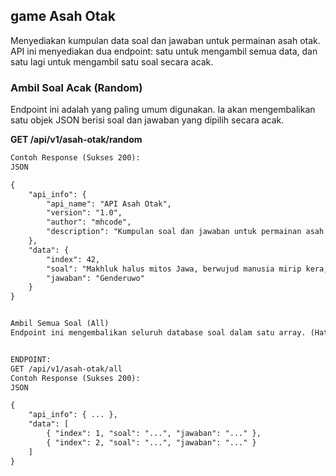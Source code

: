 ## **game Asah Otak**

Menyediakan kumpulan data soal dan jawaban untuk permainan asah otak.
 API ini menyediakan dua endpoint: satu untuk mengambil semua data, 
 dan satu lagi untuk mengambil satu soal secara acak.

### Ambil Soal Acak (Random)
Endpoint ini adalah yang paling umum digunakan. Ia akan mengembalikan satu objek JSON berisi soal 
dan jawaban yang dipilih secara acak.

**GET /api/v1/asah-otak/random**
```html
Contoh Response (Sukses 200):
JSON

{
    "api_info": {
        "api_name": "API Asah Otak",
        "version": "1.0",
        "author": "mhcode",
        "description": "Kumpulan soal dan jawaban untuk permainan asah otak."
    },
    "data": {
        "index": 42,
        "soal": "Makhluk halus mitos Jawa, berwujud manusia mirip kera, bertubuh besar dan berbulu?",
        "jawaban": "Genderuwo"
    }
}


Ambil Semua Soal (All)
Endpoint ini mengembalikan seluruh database soal dalam satu array. (Hati-hati, data besar).


ENDPOINT:
GET /api/v1/asah-otak/all
Contoh Response (Sukses 200):
JSON

{
    "api_info": { ... },
    "data": [
        { "index": 1, "soal": "...", "jawaban": "..." },
        { "index": 2, "soal": "...", "jawaban": "..." }
    ]
}